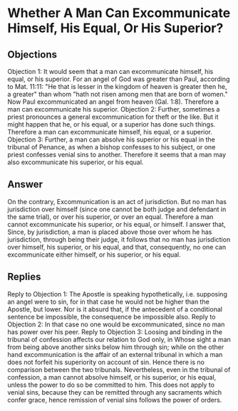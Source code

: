 # Whether A Man Can Excommunicate Himself, His Equal, Or His Superior?
## Objections
Objection 1: It would seem that a man can excommunicate himself, his equal, or his superior. For an angel of God was greater than Paul, according to Mat. 11:11: "He that is lesser in the kingdom of heaven is greater then he, a greater" than whom "hath not risen among men that are born of women." Now Paul excommunicated an angel from heaven (Gal. 1:8). Therefore a man can excommunicate his superior.
Objection 2: Further, sometimes a priest pronounces a general excommunication for theft or the like. But it might happen that he, or his equal, or a superior has done such things. Therefore a man can excommunicate himself, his equal, or a superior.
Objection 3: Further, a man can absolve his superior or his equal in the tribunal of Penance, as when a bishop confesses to his subject, or one priest confesses venial sins to another. Therefore it seems that a man may also excommunicate his superior, or his equal.
## Answer
On the contrary, Excommunication is an act of jurisdiction. But no man has jurisdiction over himself (since one cannot be both judge and defendant in the same trial), or over his superior, or over an equal. Therefore a man cannot excommunicate his superior, or his equal, or himself.
I answer that, Since, by jurisdiction, a man is placed above those over whom he has jurisdiction, through being their judge, it follows that no man has jurisdiction over himself, his superior, or his equal, and that, consequently, no one can excommunicate either himself, or his superior, or his equal.
## Replies
Reply to Objection 1: The Apostle is speaking hypothetically, i.e. supposing an angel were to sin, for in that case he would not be higher than the Apostle, but lower. Nor is it absurd that, if the antecedent of a conditional sentence be impossible, the consequence be impossible also.
Reply to Objection 2: In that case no one would be excommunicated, since no man has power over his peer.
Reply to Objection 3: Loosing and binding in the tribunal of confession affects our relation to God only, in Whose sight a man from being above another sinks below him through sin; while on the other hand excommunication is the affair of an external tribunal in which a man does not forfeit his superiority on account of sin. Hence there is no comparison between the two tribunals. Nevertheless, even in the tribunal of confession, a man cannot absolve himself, or his superior, or his equal, unless the power to do so be committed to him. This does not apply to venial sins, because they can be remitted through any sacraments which confer grace, hence remission of venial sins follows the power of orders.